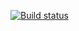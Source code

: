 [![Build status](https://ci.appveyor.com/api/projects/status/ilbqcl8ekmqjpsjg/branch/main?svg=true)](https://ci.appveyor.com/project/AleksandrKudyakov/ra-props-listing/branch/main)